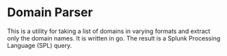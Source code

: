 # Domain Parser

This is a utility for taking a list of domains in varying formats and extract only the domain names.  It is written in go. The result is a Splunk Processing Language (SPL) query.
